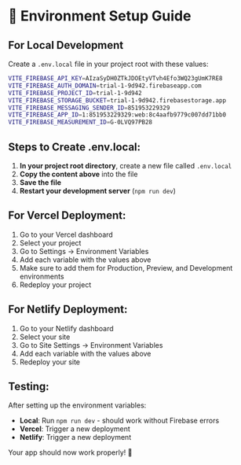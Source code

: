 # 🚀 Environment Setup Guide

## For Local Development

Create a `.env.local` file in your project root with these values:

```bash
VITE_FIREBASE_API_KEY=AIzaSyDH0ZTkJDOEtyVTvh4Efo3WQ23gUmK7RE8
VITE_FIREBASE_AUTH_DOMAIN=trial-1-9d942.firebaseapp.com
VITE_FIREBASE_PROJECT_ID=trial-1-9d942
VITE_FIREBASE_STORAGE_BUCKET=trial-1-9d942.firebasestorage.app
VITE_FIREBASE_MESSAGING_SENDER_ID=851953229329
VITE_FIREBASE_APP_ID=1:851953229329:web:8c4aafb9779c007dd71bb0
VITE_FIREBASE_MEASUREMENT_ID=G-0LVQ97PB28
```

## Steps to Create .env.local:

1. **In your project root directory**, create a new file called `.env.local`
2. **Copy the content above** into the file
3. **Save the file**
4. **Restart your development server** (`npm run dev`)

## For Vercel Deployment:

1. Go to your Vercel dashboard
2. Select your project
3. Go to Settings → Environment Variables
4. Add each variable with the values above
5. Make sure to add them for Production, Preview, and Development environments
6. Redeploy your project

## For Netlify Deployment:

1. Go to your Netlify dashboard
2. Select your site
3. Go to Site Settings → Environment Variables
4. Add each variable with the values above
5. Redeploy your site

## Testing:

After setting up the environment variables:
- **Local**: Run `npm run dev` - should work without Firebase errors
- **Vercel**: Trigger a new deployment
- **Netlify**: Trigger a new deployment

Your app should now work properly! 🎉
